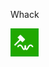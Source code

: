 Whack

<a href="https://github.com/whackengine" target="_blank"><img src="icons/whack.png" alt="Whack" width="45"></a>
